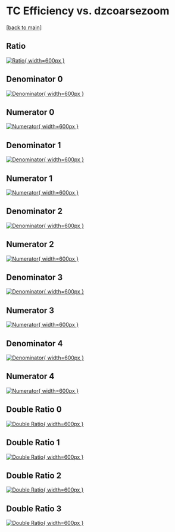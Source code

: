 # TC Efficiency vs. dzcoarsezoom

[[back to main](./)]



## Ratio

[![Ratio](../mtv/var/TC_vtr_13_0_eff_dzcoarsezoom.png){ width=600px }](../mtv/var/TC_vtr_13_0_eff_dzcoarsezoom.pdf)

## Denominator 0

[![Denominator](../mtv/den/TC_vtr_13_0_eff_dzcoarsezoom_den0.png){ width=600px }](../mtv/den/TC_vtr_13_0_eff_dzcoarsezoom_den0.pdf)

## Numerator 0

[![Numerator](../mtv/num/TC_vtr_13_0_eff_dzcoarsezoom_num0.png){ width=600px }](../mtv/num/TC_vtr_13_0_eff_dzcoarsezoom_num0.pdf)

## Denominator 1

[![Denominator](../mtv/den/TC_vtr_13_0_eff_dzcoarsezoom_den1.png){ width=600px }](../mtv/den/TC_vtr_13_0_eff_dzcoarsezoom_den1.pdf)

## Numerator 1

[![Numerator](../mtv/num/TC_vtr_13_0_eff_dzcoarsezoom_num1.png){ width=600px }](../mtv/num/TC_vtr_13_0_eff_dzcoarsezoom_num1.pdf)

## Denominator 2

[![Denominator](../mtv/den/TC_vtr_13_0_eff_dzcoarsezoom_den2.png){ width=600px }](../mtv/den/TC_vtr_13_0_eff_dzcoarsezoom_den2.pdf)

## Numerator 2

[![Numerator](../mtv/num/TC_vtr_13_0_eff_dzcoarsezoom_num2.png){ width=600px }](../mtv/num/TC_vtr_13_0_eff_dzcoarsezoom_num2.pdf)

## Denominator 3

[![Denominator](../mtv/den/TC_vtr_13_0_eff_dzcoarsezoom_den3.png){ width=600px }](../mtv/den/TC_vtr_13_0_eff_dzcoarsezoom_den3.pdf)

## Numerator 3

[![Numerator](../mtv/num/TC_vtr_13_0_eff_dzcoarsezoom_num3.png){ width=600px }](../mtv/num/TC_vtr_13_0_eff_dzcoarsezoom_num3.pdf)

## Denominator 4

[![Denominator](../mtv/den/TC_vtr_13_0_eff_dzcoarsezoom_den4.png){ width=600px }](../mtv/den/TC_vtr_13_0_eff_dzcoarsezoom_den4.pdf)

## Numerator 4

[![Numerator](../mtv/num/TC_vtr_13_0_eff_dzcoarsezoom_num4.png){ width=600px }](../mtv/num/TC_vtr_13_0_eff_dzcoarsezoom_num4.pdf)

## Double Ratio 0

[![Double Ratio](../mtv/ratio/TC_vtr_13_0_eff_dzcoarsezoom_ratio0.png){ width=600px }](../mtv/ratio/TC_vtr_13_0_eff_dzcoarsezoom_ratio0.pdf)

## Double Ratio 1

[![Double Ratio](../mtv/ratio/TC_vtr_13_0_eff_dzcoarsezoom_ratio1.png){ width=600px }](../mtv/ratio/TC_vtr_13_0_eff_dzcoarsezoom_ratio1.pdf)

## Double Ratio 2

[![Double Ratio](../mtv/ratio/TC_vtr_13_0_eff_dzcoarsezoom_ratio2.png){ width=600px }](../mtv/ratio/TC_vtr_13_0_eff_dzcoarsezoom_ratio2.pdf)

## Double Ratio 3

[![Double Ratio](../mtv/ratio/TC_vtr_13_0_eff_dzcoarsezoom_ratio3.png){ width=600px }](../mtv/ratio/TC_vtr_13_0_eff_dzcoarsezoom_ratio3.pdf)

